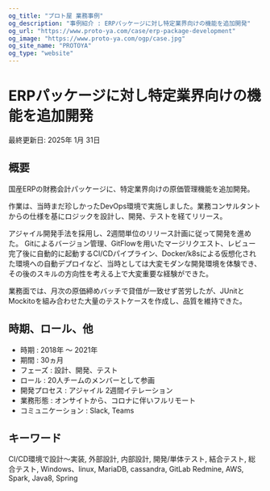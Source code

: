 ```yaml
---
og_title: "プロト屋 業務事例"
og_description: "事例紹介 : ERPパッケージに対し特定業界向けの機能を追加開発"
og_url: "https://www.proto-ya.com/case/erp-package-development"
og_image: "https://www.proto-ya.com/ogp/case.jpg"
og_site_name: "PROTOYA"
og_type: "website"
---
```

# ERPパッケージに対し特定業界向けの機能を追加開発
<p class="update-date">最終更新日: 2025年 1月 31日</p>

## 概要
国産ERPの財務会計パッケージに、特定業界向けの原価管理機能を追加開発。

作業は、当時まだ珍しかったDevOps環境で実施しました。業務コンサルタントからの仕様を基にロジックを設計し、開発、テストを経てリリース。

アジャイル開発手法を採用し、2週間単位のリリース計画に従って開発を進めた。
Gitによるバージョン管理、GitFlowを用いたマージリクエスト、レビュー完了後に自動的に起動するCI/CDパイプライン、Docker/k8sによる仮想化された環境への自動デプロイなど、当時としては大変モダンな開発環境を体験でき、その後のスキルの方向性を考える上で大変重要な経験ができた。

業務面では、月次の原価締めバッチで貸借が一致せず苦労したが、JUnitとMockitoを組み合わせた大量のテストケースを作成し、品質を維持できた。

## 時期、ロール、他
- 時期 : 2018年 ～ 2021年
- 期間 : 30ヵ月
- フェーズ : 設計、開発、テスト
- ロール : 20人チームのメンバーとして参画
- 開発プロセス : アジャイル 2週間イテレーション
- 業務形態 : オンサイトから、コロナに伴いフルリモート
- コミュニケーション : Slack, Teams

## キーワード
CI/CD環境で設計～実装, 外部設計, 内部設計, 開発/単体テスト, 結合テスト, 総合テスト, Windows、linux, MariaDB, cassandra, GitLab
Redmine, AWS, Spark, Java8, Spring

